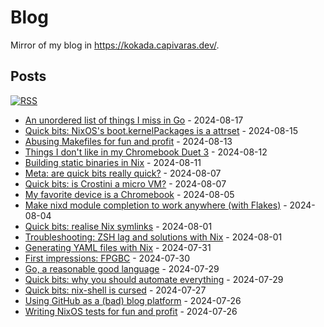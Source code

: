 # Blog

Mirror of my blog in https://kokada.capivaras.dev/.

## Posts

[![RSS](https://img.shields.io/badge/RSS-FFA562?style=for-the-badge&logo=rss&logoColor=white)](https://raw.githubusercontent.com/thiagokokada/blog/main/rss.xml)

- [An unordered list of things I miss in Go](2024-08-17/01-an-unordered-list-of-things-i-miss-in-go.md) - 2024-08-17
- [Quick bits: NixOS's boot.kernelPackages is a attrset](2024-08-15/01-quick-bits-nixoss-boot-kernelpackages-is-a-attrset.md) - 2024-08-15
- [Abusing Makefiles for fun and profit](2024-08-13/01-abusing-makefiles-for-fun-and-profit.md) - 2024-08-13
- [Things I don't like in my Chromebook Duet 3](2024-08-12/01-things-i-dont-like-in-my-chromebook-duet-3.md) - 2024-08-12
- [Building static binaries in Nix](2024-08-11/01-building-static-binaries-in-nix.md) - 2024-08-11
- [Meta: are quick bits really quick?](2024-08-07/02-meta-are-quick-bits-really-quick.md) - 2024-08-07
- [Quick bits: is Crostini a micro VM?](2024-08-07/01-quick-bits-is-crostini-a-micro-vm.md) - 2024-08-07
- [My favorite device is a Chromebook](2024-08-05/01-my-favorite-device-is-a-chromebook.md) - 2024-08-05
- [Make nixd module completion to work anywhere (with Flakes)](2024-08-04/01-make-nixd-module-completion-to-work-anywhere-with-flakes.md) - 2024-08-04
- [Quick bits: realise Nix symlinks](2024-08-01/02-quick-bits-realise-nix-symlinks.md) - 2024-08-01
- [Troubleshooting: ZSH lag and solutions with Nix](2024-08-01/01-troubleshoting-zsh-lag-and-solutions-with-nix.md) - 2024-08-01
- [Generating YAML files with Nix](2024-07-31/01-generating-yaml-files-with-nix.md) - 2024-07-31
- [First impressions: FPGBC](2024-07-30/01-first-impressions-fpgbc.md) - 2024-07-30
- [Go, a reasonable good language](2024-07-29/02-go-a-reasonable-good-language.md) - 2024-07-29
- [Quick bits: why you should automate everything](2024-07-29/01-quick-bits-why-you-should-automate-everything.md) - 2024-07-29
- [Quick bits: nix-shell is cursed](2024-07-27/01-quick-bits-nix-shell-is-cursed.md) - 2024-07-27
- [Using GitHub as a (bad) blog platform](2024-07-26/02-using-github-as-a-bad-blog-platform.md) - 2024-07-26
- [Writing NixOS tests for fun and profit](2024-07-26/01-writing-nixos-tests-for-fun-and-profit.md) - 2024-07-26
